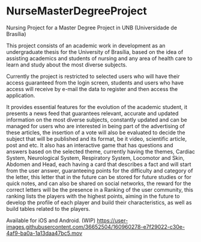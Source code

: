 # NurseMasterDegreeProject
Nursing Project for a Master Degree Project in UNB (Universidade de Brasília)


This project consists of an academic work in development as an undergraduate thesis for the University of Brasília, based on the idea of assisting academics and students of nursing and any area of health care to learn and study about the most diverse subjects.

Currently the project is restricted to selected users who will have their access guaranteed from the login screen, students and users who have access will receive by e-mail the data to register and then access the application.

It provides essential features for the evolution of the academic student, it presents a news feed that guarantees relevant, accurate and updated information on the most diverse subjects, constantly updated and can be managed for users who are interested in being part of the advertising of these articles, the insertion of a vote will also be evaluated to decide the subject that will be published and its format, be it video, scientific article, post and etc. It also has an interactive game that has questions and answers based on the selected theme, currently having the themes, Cardiac System, Neurological System, Respiratory System, Locomotor and Skin, Abdomen and Head, each having a card that describes a fact and will start from the user answer, guaranteeing points for the difficulty and category of the letter, this letter that in the future can be stored for future studies or for quick notes, and can also be shared on social networks, the reward for the correct letters will be the presence in a Ranking of the user community, this ranking lists the players with the highest points, aiming in the future to develop the profile of each player and build their characteristics, as well as build tables related to the players.

Available for iOS and Android.
(WIP)
https://user-images.githubusercontent.com/36652504/160960278-e7f29022-c30e-4af9-ba0a-1a13daa47bc5.mov

